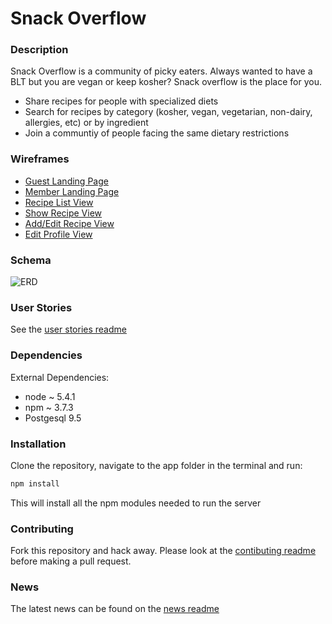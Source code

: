 # Snack Overflow

### Description
Snack Overflow is a community of picky eaters.
Always wanted to have a BLT but you are vegan or keep kosher? Snack overflow is the place for you.

* Share recipes for people with specialized diets
* Search for recipes by category (kosher, vegan, vegetarian, non-dairy, allergies, etc) or by ingredient
* Join a communtiy of people facing the same dietary restrictions

### Wireframes

* [Guest Landing Page](planning/wireframes/landing_page.pdf)
* [Member Landing Page](planning/wireframes/landing_logged_in.pdf)
* [Recipe List View](planning/wireframes/list_page.pdf)
* [Show Recipe View](planning/wireframes/show_page.pdf)
* [Add/Edit Recipe View](planning/wireframes/add_edit.pdf)
* [Edit Profile View](planning/wireframes/edit_profile_page.pdf)

### Schema

![ERD](planning/erd/erd.png)

### User Stories

See the [user stories readme](planning/user_stories.md) 


### Dependencies

External Dependencies:

* node ~ 5.4.1
* npm ~ 3.7.3
* Postgesql 9.5

### Installation 

Clone the repository, navigate to the app folder in the terminal and run:
```bash
npm install 
```
This will install all the npm modules needed to run the server

### Contributing

Fork this repository and hack away. Please look at the [contibuting readme](contributing.md) before making a pull request.

### News

The latest news can be found on the [news readme](news.md)
